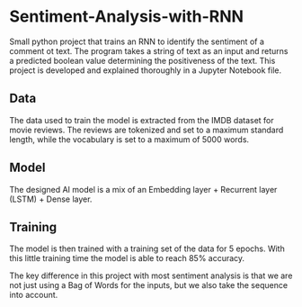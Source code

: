 # Sentiment-Analysis-with-RNN
Small python project that trains an RNN to identify the sentiment of a comment ot text. The program takes a string of text as an input and returns a predicted boolean value determining the positiveness of the text. This project is developed and explained thoroughly in a Jupyter Notebook file. 

## Data
The data used to train the model is extracted from the IMDB dataset for movie reviews. The reviews are tokenized and set to a maximum standard length, while the vocabulary is set to a maximum of 5000 words.

## Model 
The designed AI model is a mix of an Embedding layer + Recurrent layer (LSTM) + Dense layer.

## Training
The model is then trained with a training set of the data for 5 epochs. With this little training time the model is able to reach 85% accuracy.

The key difference in this project with most sentiment analysis is that we are not just using a Bag of Words for the inputs, but we also take the sequence into account.
